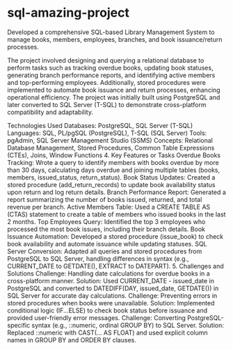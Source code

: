 # sql-amazing-project
Developed a comprehensive SQL-based Library Management System to manage books, members, employees, branches, and book issuance/return processes.


The project involved designing and querying a relational database to perform tasks such as tracking overdue books, updating book statuses, generating branch performance reports, and identifying active members and top-performing employees. Additionally, stored procedures were implemented to automate book issuance and return processes, enhancing operational efficiency. The project was initially built using PostgreSQL and later converted to SQL Server (T-SQL) to demonstrate cross-platform compatibility and adaptability.

Technologies Used
Databases: PostgreSQL, SQL Server (T-SQL)
Languages: SQL, PL/pgSQL (PostgreSQL), T-SQL (SQL Server)
Tools: pgAdmin, SQL Server Management Studio (SSMS)
Concepts: Relational Database Management, Stored Procedures, Common Table Expressions (CTEs), Joins, Window Functions
4. Key Features or Tasks
Overdue Books Tracking: Wrote a query to identify members with books overdue by more than 30 days, calculating days overdue and joining multiple tables (books, members, issued_status, return_status).
Book Status Updates: Created a stored procedure (add_return_records) to update book availability status upon return and log return details.
Branch Performance Report: Generated a report summarizing the number of books issued, returned, and total revenue per branch.
Active Members Table: Used a CREATE TABLE AS (CTAS) statement to create a table of members who issued books in the last 2 months.
Top Employees Query: Identified the top 3 employees who processed the most book issues, including their branch details.
Book Issuance Automation: Developed a stored procedure (issue_book) to check book availability and automate issuance while updating statuses.
SQL Server Conversion: Adapted all queries and stored procedures from PostgreSQL to SQL Server, handling differences in syntax (e.g., CURRENT_DATE to GETDATE(), EXTRACT to DATEPART).
5. Challenges and Solutions
Challenge: Handling date calculations for overdue books in a cross-platform manner.
Solution: Used CURRENT_DATE - issued_date in PostgreSQL and converted to DATEDIFF(DAY, issued_date, GETDATE()) in SQL Server for accurate day calculations.
Challenge: Preventing errors in stored procedures when books were unavailable.
Solution: Implemented conditional logic (IF...ELSE) to check book status before issuance and provided user-friendly error messages.
Challenge: Converting PostgreSQL-specific syntax (e.g., ::numeric, ordinal GROUP BY) to SQL Server.
Solution: Replaced ::numeric with CAST(... AS FLOAT) and used explicit column names in GROUP BY and ORDER BY clauses.
